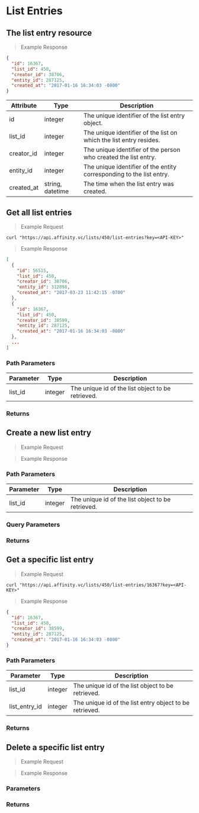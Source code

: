 # List Entries

## The list entry resource

> Example Response


```json
{
  "id": 16367,
  "list_id": 450,
  "creator_id": 38706,
  "entity_id": 287125,
  "created_at": "2017-01-16 16:34:03 -0800"
}
```


Attribute | Type | Description
--------- | ------- | -----------
id | integer | The unique identifier of the list entry object.
list_id | integer | The unique identifier of the list on which the list entry resides.
creator_id | integer | The unique identifier of the person who created the list entry. 
entity_id | integer | The unique identifier of the entity corresponding to the list entry. 
created_at | string, datetime | The time when the list entry was created.

## Get all list entries

> Example Request

```shell
curl "https://api.affinity.vc/lists/450/list-entries?key=<API-KEY>"
```
> Example Response

```json
[
  {
    "id": 56515,
    "list_id": 450,
    "creator_id": 38706,
    "entity_id": 312898,
    "created_at": "2017-03-23 11:42:15 -0700"
  },
  {
    "id": 16367,
    "list_id": 450,
    "creator_id": 38599,
    "entity_id": 287125,
    "created_at": "2017-01-16 16:34:03 -0800"
  },
  ...
]
```

### Path Parameters

Parameter | Type | Description
--------- | ------- | -----------
list_id | integer | The unique id of the list object to be retrieved.

### Returns

## Create a new list entry

> Example Request

> Example Response

### Path Parameters

Parameter | Type | Description
--------- | ------- | -----------
list_id | integer | The unique id of the list object to be retrieved.

### Query Parameters

### Returns

## Get a specific list entry

> Example Request

```shell
curl "https://api.affinity.vc/lists/450/list-entries/16367?key=<API-KEY>"
```

> Example Response

```json
{
  "id": 16367,
  "list_id": 450,
  "creator_id": 38599,
  "entity_id": 287125,
  "created_at": "2017-01-16 16:34:03 -0800"
}
```

### Path Parameters

Parameter | Type | Description
--------- | ------- | -----------
list_id | integer | The unique id of the list object to be retrieved.
list_entry_id | integer | The unique id of the list entry object to be retrieved.

### Returns

## Delete a specific list entry

> Example Request

> Example Response

### Parameters

### Returns
